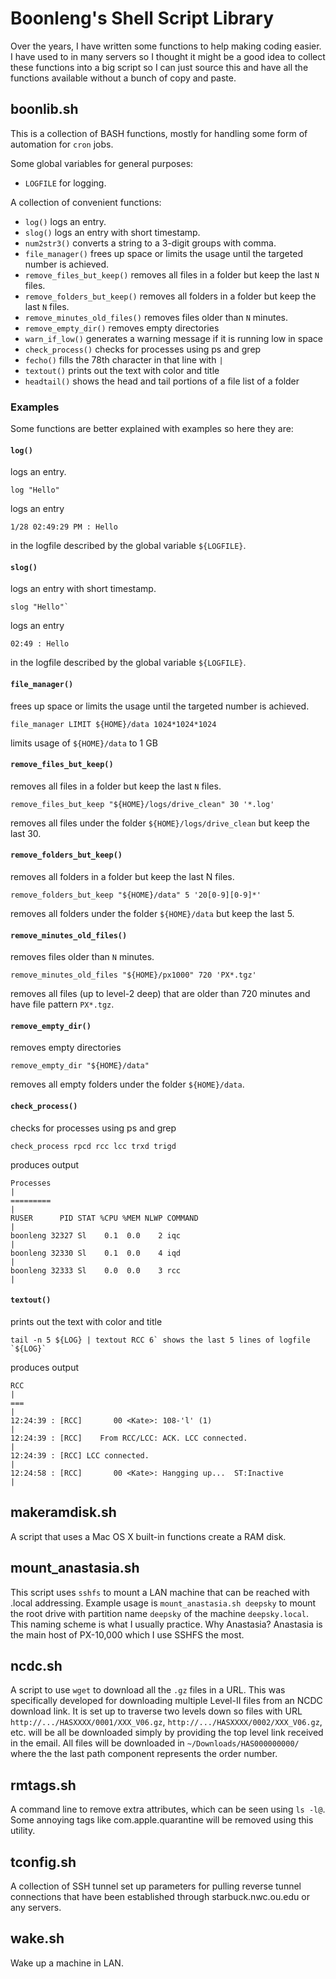 Boonleng's Shell Script Library
===============================

Over the years, I have written some functions to help making coding easier. I have used to in many servers so I thought it might be a good idea to collect these functions into a big script so I can just source this and have all the functions available without a bunch of copy and paste.


boonlib.sh
----------
This is a collection of BASH functions, mostly for handling some form of automation for `cron` jobs.

Some global variables for general purposes:
- `LOGFILE` for logging.

A collection of convenient functions:
- `log()` logs an entry.
- `slog()` logs an entry with short timestamp.
- `num2str3()` converts a string to a 3-digit groups with comma.
- `file_manager()` frees up space or limits the usage until the targeted number is achieved.
- `remove_files_but_keep()` removes all files in a folder but keep the last `N` files.
- `remove_folders_but_keep()` removes all folders in a folder but keep the last `N` files.
- `remove_minutes_old_files()` removes files older than `N` minutes.
- `remove_empty_dir()` removes empty directories
- `warn_if_low()` generates a warning message if it is running low in space
- `check_process()` checks for processes using ps and grep
- `fecho()` fills the 78th character in that line with `|`
- `textout()` prints out the text with color and title
- `headtail()` shows the head and tail portions of a file list of a folder

### Examples
Some functions are better explained with examples so here they are:

#### `log()`
logs an entry.

	log "Hello"

logs an entry

	1/28 02:49:29 PM : Hello
	
in the logfile described by the global variable `${LOGFILE}`.
	
#### `slog()`
logs an entry with short timestamp.

	slog "Hello"`
	
logs an entry

	02:49 : Hello

in the logfile described by the global variable `${LOGFILE}`.
	
#### `file_manager()`
frees up space or limits the usage until the targeted number is achieved.

	file_manager LIMIT ${HOME}/data 1024*1024*1024
	
limits usage of `${HOME}/data` to 1 GB
	
#### `remove_files_but_keep()`
removes all files in a folder but keep the last `N` files.

	remove_files_but_keep "${HOME}/logs/drive_clean" 30 '*.log'
	
removes all files under the folder `${HOME}/logs/drive_clean` but keep the last 30.
	
#### `remove_folders_but_keep()`
removes all folders in a folder but keep the last N files.

	remove_folders_but_keep "${HOME}/data" 5 '20[0-9][0-9]*'

removes all folders under the folder `${HOME}/data` but keep the last 5.

#### `remove_minutes_old_files()`
removes files older than `N` minutes.

	remove_minutes_old_files "${HOME}/px1000" 720 'PX*.tgz'
	
removes all files (up to level-2 deep) that are older than 720 minutes and have file pattern `PX*.tgz`.

#### `remove_empty_dir()`
removes empty directories

	remove_empty_dir "${HOME}/data"
	
removes all empty folders under the folder `${HOME}/data`.

#### `check_process()`
checks for processes using ps and grep

	check_process rpcd rcc lcc trxd trigd

produces output

	Processes                                                                     |
	=========                                                                     |
	RUSER      PID STAT %CPU %MEM NLWP COMMAND                                    |
	boonleng 32327 Sl    0.1  0.0    2 iqc                                        |
	boonleng 32330 Sl    0.1  0.0    4 iqd                                        |
	boonleng 32333 Sl    0.0  0.0    3 rcc                                        |

#### `textout()`
prints out the text with color and title

	tail -n 5 ${LOG} | textout RCC 6` shows the last 5 lines of logfile `${LOG}`

produces output

	RCC                                                                           |
	===                                                                           |
	12:24:39 : [RCC]       00 <Kate>: 108-'l' (1)                                 |
	12:24:39 : [RCC]    From RCC/LCC: ACK. LCC connected.                         |
	12:24:39 : [RCC] LCC connected.                                               |
	12:24:58 : [RCC]       00 <Kate>: Hangging up...  ST:Inactive                 |


makeramdisk.sh
--------------
A script that uses a Mac OS X built-in functions create a RAM disk.


mount_anastasia.sh
------------------
This script uses `sshfs` to mount a LAN machine that can be reached with .local addressing. Example usage is `mount_anastasia.sh deepsky` to mount the root drive with partition name `deepsky` of the machine `deepsky.local`. This naming scheme is what I usually practice. Why Anastasia? Anastasia is the main host of PX-10,000 which I use SSHFS the most.


ncdc.sh
-------
A script to use `wget` to download all the `.gz` files in a URL. This was specifically developed for downloading multiple Level-II files from an NCDC download link. It is set up to traverse two levels down so files with URL `http://.../HASXXXX/0001/XXX_V06.gz`, `http://.../HASXXXX/0002/XXX_V06.gz`, etc. will be all be downloaded simply by providing the top level link received in the email. All files will be downloaded in `~/Downloads/HAS000000000/` where the the last path component represents the order number.


rmtags.sh
---------
A command line to remove extra attributes, which can be seen using `ls -l@`. Some annoying tags like com.apple.quarantine will be removed using this utility.


tconfig.sh
----------
A collection of SSH tunnel set up parameters for pulling reverse tunnel connections that have been established through starbuck.nwc.ou.edu or any servers.


wake.sh
-------
Wake up a machine in LAN.


